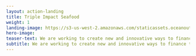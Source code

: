 ```yaml
---
layout: action-landing
title: Triple Impact Seafood
weight: 1
landing-image: https://s3-us-west-2.amazonaws.com/staticassets.oceanoutcomes.org/rollover+images/triple-bottom-line-hover.jpg
hero-image:
teaser-text: We are working to create new and innovative ways to finance the transition to sustainable fisheries. This includes examining the feasibility of a Sustainable Seafood Fund and advancing a business-driven, triple impact approach to the challenges facing many of the world’s small scale fishers. This approach focuses on harnessing untapped financing and increasing profitability in small scale fishing enterprises to improve livelihoods and ecosystem health; creating a positive feedback loop for people, planet and profit.
subtitle: We are working to create new and innovative ways to finance the transition to sustainable fisheries. This includes examining the feasibility of a Sustainable Seafood Fund and advancing a business-driven, triple impact approach to the challenges facing many of the world’s small scale fishers. This approach focuses on harnessing untapped financing and increasing profitability in small scale fishing enterprises to improve livelihoods and ecosystem health; creating a positive feedback loop for people, planet and profit.
---
```

